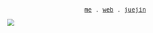 <p align="center">
  <samp>
    <a href="https://github.com/chunshand">me</a> .
    <a href="https://chunshand.github.io">web</a> .
    <a href="https://juejin.cn/user/114004937933352">juejin</a> 
  </samp>
</p>
<img src="http://juejin-card.vercel.app/api?uid=114004937933352"/>
